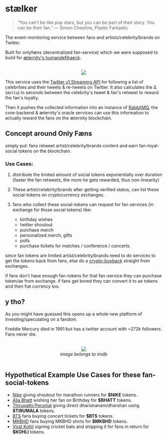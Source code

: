 # stælker

> “You can't be like pop stars, but you can be part of their story. You can be their fan.”
― Simon Cheshire, Plastic Fantastic

The event-monitoring service between fans and artists/celebrity/brands on Twitter. 

Built for onlyfæns (decentralized fan-service) which we were supposed to build for [æternity's humandefihaeck](https://humandefihaeck.devpost.com/).


<p align="center">
  <br>
  <img src="https://i.postimg.cc/2yS9VXVj/only-faens.jpg"/>
  <br>
</p>

This service uses the [Twitter v1 Streaming API](https://developer.twitter.com/en/docs/twitter-api/v1/tweets/filter-realtime/overview) for following a list of celebrities and their tweets & re-tweets on Twitter. It also calculates the ∆ (`delta`) in seconds between the celebrity's tweet & fan's retweet to reward the fan's loyalty.

Then it pushes the collected information into an instance of [RabbitMQ](https://www.rabbitmq.com/), the core-backend & æternity's oracle services can use this information to actually reward the fans on the æternity blockchain.


## Concept around Only Fæns

simply put: fans retweet artist/celebrity/brands content and earn fan-loyal-social tokens on the blockchain.

### Use Cases:

1. distribute the limited amount of social tokens exponentially over duration (faster the fan retweets, the more he gets rewarded, thus non-linearity)

2. These artist/celebrity/brands after getting verified status, can list these social-tokens on cryptocurrency exchanges.

3. fans who collect these social-tokens can request for fan services (in exchange for those social tokens) like: 
    * birthday wishes
    * twitter shoutout
    * purchase merch
    * personalized merch, gifts
    * polls
    * purchase tickets for matches / conference / concerts. 
    
since fan tokens are limited artist/celebrity/brands need to do services to get the tokens back from fans, else do a [crypto-buyback](https://www.investopedia.com/terms/b/buyback.asp) straight from exchanges.

if fans don't have enough fan-tokens for that fan-service they can purchase token/ae from exchange. if fans get bored they can convert it to ae tokens and then fiat currency too.

## y tho?

As you might have guessed this opens up a whole new platform of investing/speculating on a fandom. 

Freddie Mercury died in 1991 but has a twitter account with ~272k followers. Fans never die.


<p align="center">
  <br>
  <img src="https://i.postimg.cc/90FhBpNz/MV5-BMTA2-NDc3-Njg5-NDVe-QTJe-QWpw-Z15-Bb-WU4-MDc1-NDcx-NTUz-V1.jpg"/>
  <br>
  <em>image belongs to imdb</em>
  <br>
  <br>
</p>


## Hypothetical Example Use Cases for these fan-social-tokens

* [Nike](https://www.nike.com/in/) giving shoutout for marathon runners for **$NIKE** tokens.
* [Alia Bhatt](https://www.instagram.com/aliaabhatt/?hl=en) wishing her fan on Birthday for **$BHATT** tokens.
* [Thirupathi Perumal](https://en.wikipedia.org/wiki/Venkateswara_Temple,_Tirumala) giving direct dharishanam/dharshan using **$TIRUMALA** tokens.
* [BTS](https://www.instagram.com/bts.bighitofficial/) fans buying concert tickets for **$BTS** tokens.
* [MKBHD](https://www.youtube.com/user/marquesbrownlee) fans buying MKBHD shirts for **$MKBHD** tokens.
* [Virat Kohli](https://en.wikipedia.org/wiki/Virat_Kohli) signing cricket bats and shipping it for fans in return for **$KOHLI** tokens.
